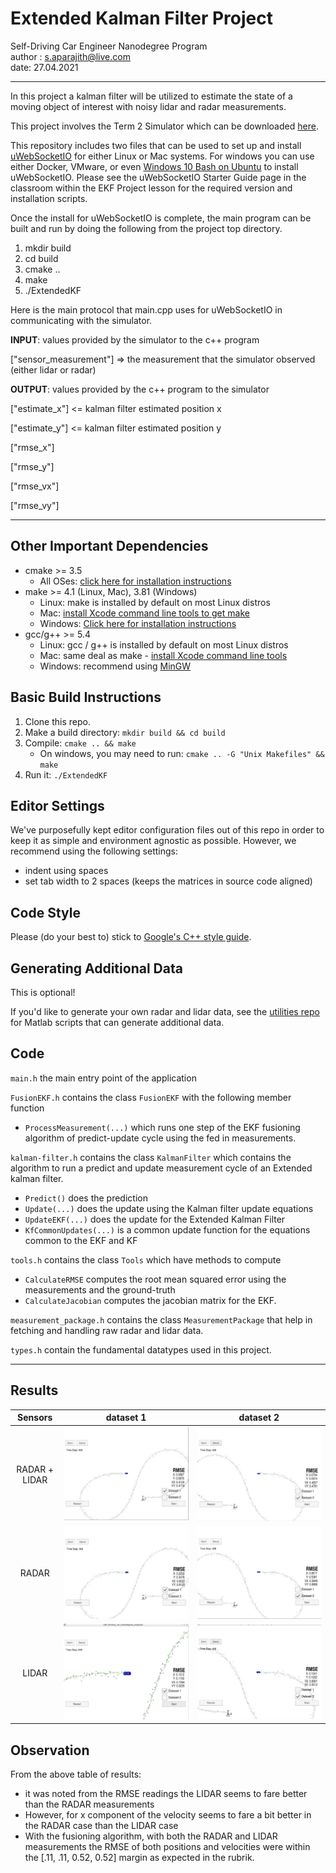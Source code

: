# Extended Kalman Filter Project 
Self-Driving Car Engineer Nanodegree Program  
author : s.aparajith@live.com  
date: 27.04.2021

---
In this project a kalman filter will be utilized to estimate the state of a moving object of interest with noisy lidar and radar measurements.

This project involves the Term 2 Simulator which can be downloaded [here](https://github.com/udacity/self-driving-car-sim/releases).

This repository includes two files that can be used to set up and install [uWebSocketIO](https://github.com/uWebSockets/uWebSockets) for either Linux or Mac systems. For windows you can use either Docker, VMware, or even [Windows 10 Bash on Ubuntu](https://www.howtogeek.com/249966/how-to-install-and-use-the-linux-bash-shell-on-windows-10/) to install uWebSocketIO. Please see the uWebSocketIO Starter Guide page in the classroom within the EKF Project lesson for the required version and installation scripts.

Once the install for uWebSocketIO is complete, the main program can be built and run by doing the following from the project top directory.

1. mkdir build
2. cd build
3. cmake ..
4. make
5. ./ExtendedKF

Here is the main protocol that main.cpp uses for uWebSocketIO in communicating with the simulator.

**INPUT**: values provided by the simulator to the c++ program

["sensor_measurement"] => the measurement that the simulator observed (either lidar or radar)


**OUTPUT**: values provided by the c++ program to the simulator

["estimate_x"] <= kalman filter estimated position x

["estimate_y"] <= kalman filter estimated position y

["rmse_x"]

["rmse_y"]

["rmse_vx"]

["rmse_vy"]

---

## Other Important Dependencies

* cmake >= 3.5
  * All OSes: [click here for installation instructions](https://cmake.org/install/)
* make >= 4.1 (Linux, Mac), 3.81 (Windows)
  * Linux: make is installed by default on most Linux distros
  * Mac: [install Xcode command line tools to get make](https://developer.apple.com/xcode/features/)
  * Windows: [Click here for installation instructions](http://gnuwin32.sourceforge.net/packages/make.htm)
* gcc/g++ >= 5.4
  * Linux: gcc / g++ is installed by default on most Linux distros
  * Mac: same deal as make - [install Xcode command line tools](https://developer.apple.com/xcode/features/)
  * Windows: recommend using [MinGW](http://www.mingw.org/)

## Basic Build Instructions

1. Clone this repo.
2. Make a build directory: `mkdir build && cd build`
3. Compile: `cmake .. && make` 
   * On windows, you may need to run: `cmake .. -G "Unix Makefiles" && make`
4. Run it: `./ExtendedKF `

## Editor Settings

We've purposefully kept editor configuration files out of this repo in order to
keep it as simple and environment agnostic as possible. However, we recommend
using the following settings:

* indent using spaces
* set tab width to 2 spaces (keeps the matrices in source code aligned)

## Code Style

Please (do your best to) stick to [Google's C++ style guide](https://google.github.io/styleguide/cppguide.html).

## Generating Additional Data

This is optional!

If you'd like to generate your own radar and lidar data, see the
[utilities repo](https://github.com/udacity/CarND-Mercedes-SF-Utilities) for
Matlab scripts that can generate additional data.

## Code

`main.h`
the main entry point of the application

`FusionEKF.h` contains the class `FusionEKF` with the following member function
-  `ProcessMeasurement(...)` which runs one step of the EKF fusioning algorithm 
  of predict-update cycle using the fed in measurements.

`kalman-filter.h` contains the class `KalmanFilter` which contains the algorithm to run a  predict and update measurement cycle of an Extended kalman filter.  
- `Predict()` does the prediction  
- `Update(...)` does the update using the Kalman filter update equations  
- `UpdateEKF(...)` does the update for the Extended Kalman Filter  
- `KfCommonUpdates(...)` is a common update function for the equations common to the EKF and KF  

`tools.h` contains the class `Tools` which have methods to compute
- `CalculateRMSE` computes the root mean squared error using the measurements and the ground-truth
- `CalculateJacobian` computes the jacobian matrix for the EKF.

`measurement_package.h` contains the class `MeasurementPackage` that help in fetching and handling raw radar and lidar data. 

`types.h` contain the fundamental datatypes used in this project.

---

## Results

[bothSensors1]: ./Docs/sensor.JPG "fus1"
[bothSensors2]: ./Docs/sensor2.JPG "fus2"
[Radar]: ./Docs/onlyRadar.JPG  "radar"
[Radar2]: ./Docs/onlyradar_2.JPG "radar2"
[Lidar]: ./Docs/onlyLidar.JPG "lidar1"
[Lidar2]: ./Docs/onlyLidar2.JPG "lidar2"


| Sensors  | dataset 1 | dataset 2 | 
|:------:|:---------:|:---------:|
| RADAR + LIDAR |![sensfusi][bothSensors1]| ![sensfusi][bothSensors2]|
|RADAR|![sensfusi][Radar]| ![sensfusi][Radar2]|
|LIDAR|![sensfusi][Lidar]| ![sensfusi][Lidar2]|

## Observation
From the above table of results:

- it was noted from the RMSE readings the LIDAR seems to fare better than the RADAR measurements 
- However, for x component of the velocity seems to fare a bit better in the RADAR case than the LIDAR case 
- With the fusioning algorithm, with both the RADAR and LIDAR measurements the RMSE of both positions and velocities were within the [.11, .11, 0.52, 0.52] margin as expected in the rubrik.